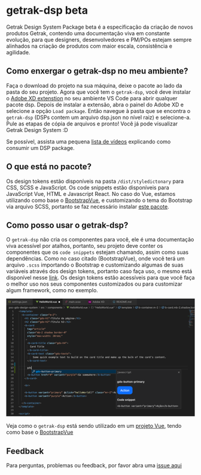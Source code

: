 # getrak-dsp beta
Getrak Design System Package beta é a especificação da criação de novos produtos Getrak, contendo uma documentação viva em constante evolução, para que designers, desenvolvedores e PM/POs estejam sempre alinhados na criação de produtos com maior escala, consistência e agilidade.

## Como enxergar o getrak-dsp no meu ambiente?
Faça o download do projeto na sua máquina, deixe o pacote ao lado da pasta do seu projeto.
Agora que você tem o `getrak-dsp`, você deve instalar o [Adobe XD extenstion](https://marketplace.visualstudio.com/items?itemName=Adobe.xd&ssr=false#overview) no seu ambiente VS Code para abrir qualquer pacote dsp. Depois de instalar a extensão, abra o painel do Adobe XD e selecione a opção `Load package`. Então navegue à pasta que se encontra o `getrak-dsp` (DSPs contem um arquivo dsp.json no nível raiz) e selecione-a. Pule as etapas de cópia de arquivos e pronto! Você já pode visualizar Getrak Design System :D

Se possível, assista uma pequena [lista de vídeos](https://letsxd.com/vscode) explicando como consumir um DSP package.


## O que está no pacote?
Os design tokens estão disponíveis na pasta `/dist/styledictonary` para CSS, SCSS e JavaScript.
Os code snippets estão disponíveis para JavaScript Vue, HTML e Javascript React. No caso do Vue, estamos utilizando como base o [BootstrapVue](https://bootstrap-vue.org/), e customizando o tema do Bootstrap via arquivo SCSS, portanto se faz necessário instalar [este pacote](https://www.npmjs.com/package/bootstrap-vue).


## Como posso usar o getrak-dsp?
O `getrak-dsp` não cria os componentes para você, ele é uma documentação viva acessível por atalhos, portanto, seu projeto deve conter os componentes que os `code snippets` estejam chamando, assim como suas dependências. Como no caso citado (BootstrapVue), onde você terá um arquivo `.scss` importando o Bootstrap e customizando algumas de suas variáveis através dos design tokens, portanto caso faça uso, o mesmo está disponível nesse [link](https://github.com/denysrocha/poc-gds-design-system/blob/main/src/assets/scss/main.scss). Os design tokens estão acessíveis para que você faça o melhor uso nos seus componentes customizados ou para customizar algum framework, como no exemplo.

![Utilização do getrak-dsp](assets/uso-getrak-dsp.png)

Veja como o `getrak-dsp` está sendo utilizado em um [projeto Vue](https://github.com/denysrocha/poc-gds-design-system), tendo como base o [BootstrapVue](https://bootstrap-vue.org/)

## Feedback
Para perguntas, problemas ou feedback, por favor abra uma [issue aqui](https://github.com/denysrocha/getrak-dsp/issues)
